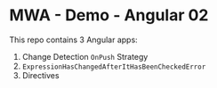 # MWA - Demo - Angular 02
This repo contains 3 Angular apps:
1. Change Detection `OnPush` Strategy
2. `ExpressionHasChangedAfterItHasBeenCheckedError`
3. Directives
